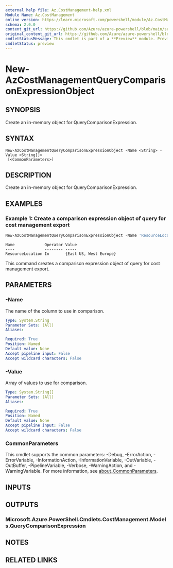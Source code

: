 ```yaml
---
external help file: Az.CostManagement-help.xml
Module Name: Az.CostManagement
online version: https://learn.microsoft.com/powershell/module/Az.CostManagement/new-azcostmanagementquerycomparisonexpressionobject
schema: 2.0.0
content_git_url: https://github.com/Azure/azure-powershell/blob/main/src/CostManagement/CostManagement/help/New-AzCostManagementQueryComparisonExpressionObject.md
original_content_git_url: https://github.com/Azure/azure-powershell/blob/main/src/CostManagement/CostManagement/help/New-AzCostManagementQueryComparisonExpressionObject.md
cmdletStatusMessage: This cmdlet is part of a **Preview** module. Preview versions aren't recommended for use in production environments. For more information, see https://aka.ms/azps-refstatus.
cmdletStatus: preview
---
```

# New-AzCostManagementQueryComparisonExpressionObject

## SYNOPSIS
Create an in-memory object for QueryComparisonExpression.

## SYNTAX

```
New-AzCostManagementQueryComparisonExpressionObject -Name <String> -Value <String[]>
 [<CommonParameters>]
```

## DESCRIPTION
Create an in-memory object for QueryComparisonExpression.

## EXAMPLES

### Example 1: Create a comparison expression object of query for cost management export
```powershell
New-AzCostManagementQueryComparisonExpressionObject -Name 'ResourceLocation' -Value @('East US', 'West Europe')
```

```output
Name             Operator Value
----             -------- -----
ResourceLocation In       {East US, West Europe}
```

This command creates a comparison expression object of query for cost management export.

## PARAMETERS

### -Name
The name of the column to use in comparison.

```yaml
Type: System.String
Parameter Sets: (All)
Aliases:

Required: True
Position: Named
Default value: None
Accept pipeline input: False
Accept wildcard characters: False
```

### -Value
Array of values to use for comparison.

```yaml
Type: System.String[]
Parameter Sets: (All)
Aliases:

Required: True
Position: Named
Default value: None
Accept pipeline input: False
Accept wildcard characters: False
```

### CommonParameters
This cmdlet supports the common parameters: -Debug, -ErrorAction, -ErrorVariable, -InformationAction, -InformationVariable, -OutVariable, -OutBuffer, -PipelineVariable, -Verbose, -WarningAction, and -WarningVariable. For more information, see [about_CommonParameters](http://go.microsoft.com/fwlink/?LinkID=113216).

## INPUTS

## OUTPUTS

### Microsoft.Azure.PowerShell.Cmdlets.CostManagement.Models.QueryComparisonExpression

## NOTES

## RELATED LINKS

